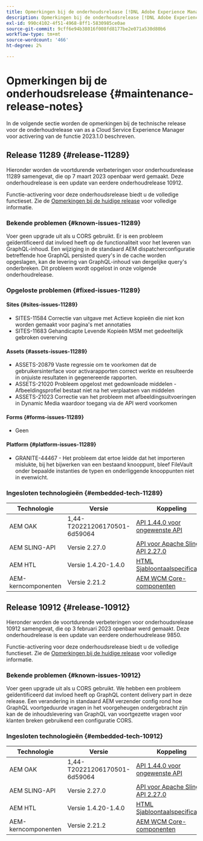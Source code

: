 ```yaml
---
title: Opmerkingen bij de onderhoudsrelease [!DNL Adobe Experience Manager] as a Cloud Service gekoppeld aan activering van 2023.1.0-functies.
description: Opmerkingen bij de onderhoudsrelease [!DNL Adobe Experience Manager] as a Cloud Service gekoppeld aan activering van 2023.1.0-functies.
exl-id: 990c4102-4f51-4968-8ff1-5830985ce0ae
source-git-commit: 9cff6e94b38016f008fd8177be2e071a530d80b6
workflow-type: tm+mt
source-wordcount: '466'
ht-degree: 2%

---
```


# Opmerkingen bij de onderhoudsrelease {#maintenance-release-notes}

In de volgende sectie worden de opmerkingen bij de technische release voor de onderhoudrelease van as a Cloud Service Experience Manager voor activering van de functie 2023.1.0 beschreven.

## Release 11289 {#release-11289}

Hieronder worden de voortdurende verbeteringen voor onderhoudsrelease 11289 samengevat, die op 7 maart 2023 openbaar werd gemaakt. Deze onderhoudrelease is een update van eerdere onderhoudrelease 10912.

Functie-activering voor deze onderhoudsrelease biedt u de volledige functieset. Zie de [Opmerkingen bij de huidige release](/help/release-notes/release-notes-cloud/release-notes-current.md) voor volledige informatie.

### Bekende problemen {#known-issues-11289}

Voer geen upgrade uit als u CORS gebruikt. Er is een probleem geïdentificeerd dat invloed heeft op de functionaliteit voor het leveren van GraphQL-inhoud. Een wijziging in de standaard AEM dispatcherconfiguratie betreffende hoe GraphQL persisted query&#39;s in de cache worden opgeslagen, kan de levering van GraphQL-inhoud van dergelijke query&#39;s onderbreken. Dit probleem wordt opgelost in onze volgende onderhoudrelease.

### Opgeloste problemen {#fixed-issues-11289}

#### Sites {#sites-issues-11289}

- SITES-11584 Correctie van uitgave met Actieve kopieën die niet kon worden gemaakt voor pagina&#39;s met annotaties
- SITES-11683 Gehandicapte Levende Kopieën MSM met gedeeltelijk gebroken overerving

#### Assets {#assets-issues-11289}

- ASSETS-20879 Vaste regressie om te voorkomen dat de gebruikersinterface voor activarapporten correct werkte en resulteerde in onjuiste resultaten in gegenereerde rapporten.
- ASSETS-21020 Probleem opgelost met gedownloade middelen - Afbeeldingsprofiel bestaat niet na het verplaatsen van middelen
- ASSETS-21023 Correctie van het probleem met afbeeldingsuitvoeringen in Dynamic Media waardoor toegang via de API werd voorkomen

#### Forms {#forms-issues-11289}

- Geen

#### Platform {#platform-issues-11289}

- GRANITE-44467 - Het probleem dat ertoe leidde dat het importeren mislukte, bij het bijwerken van een bestaand knooppunt, bleef FileVault onder bepaalde instanties de typen en onderliggende knooppunten niet in evenwicht.

### Ingesloten technologieën {#embedded-tech-11289}

| Technologie | Versie | Koppeling |
|---|---|---|
| AEM OAK | 1,44-T20221206170501-6d59064 | [API 1.44.0 voor ongewenste API](https://www.javadoc.io/doc/org.apache.jackrabbit/oak-api/1.44.0/index.html) |
| AEM SLING-API | Versie 2.27.0 | [API voor Apache Sling API 2.27.0](https://www.javadoc.io/doc/org.apache.sling/org.apache.sling.api/latest/index.html) |
| AEM HTL | Versie 1.4.20-1.4.0 | [HTML Sjabloontaalspecificaties](https://github.com/adobe/htl-spec) |
| AEM-kerncomponenten | Versie 2.21.2 | [AEM WCM Core-componenten](https://github.com/adobe/aem-core-wcm-components) |

## Release 10912 {#release-10912}

Hieronder worden de voortdurende verbeteringen voor onderhoudsrelease 10912 samengevat, die op 3 februari 2023 openbaar werd gemaakt. Deze onderhoudrelease is een update van eerdere onderhoudrelease 9850.

Functie-activering voor deze onderhoudsrelease biedt u de volledige functieset. Zie de [Opmerkingen bij de huidige release](/help/release-notes/release-notes-cloud/release-notes-current.md) voor volledige informatie.

### Bekende problemen {#known-issues-10912}

Voer geen upgrade uit als u CORS gebruikt. We hebben een probleem geïdentificeerd dat invloed heeft op GraphQL content delivery part in deze release. Een verandering in standaard AEM verzender config rond hoe GraphQL voortgeduurde vragen in het voorgeheugen ondergebracht zijn kan de de inhoudslevering van GraphQL van voortgezette vragen voor klanten breken gebruikend een configuratie CORS.

### Ingesloten technologieën {#embedded-tech-10912}

| Technologie | Versie | Koppeling |
|---|---|---|
| AEM OAK | 1,44-T20221206170501-6d59064 | [API 1.44.0 voor ongewenste API](https://www.javadoc.io/doc/org.apache.jackrabbit/oak-api/1.44.0/index.html) |
| AEM SLING-API | Versie 2.27.0 | [API voor Apache Sling API 2.27.0](https://www.javadoc.io/doc/org.apache.sling/org.apache.sling.api/latest/index.html) |
| AEM HTL | Versie 1.4.20-1.4.0 | [HTML Sjabloontaalspecificaties](https://github.com/adobe/htl-spec) |
| AEM-kerncomponenten | Versie 2.21.2 | [AEM WCM Core-componenten](https://github.com/adobe/aem-core-wcm-components) |
